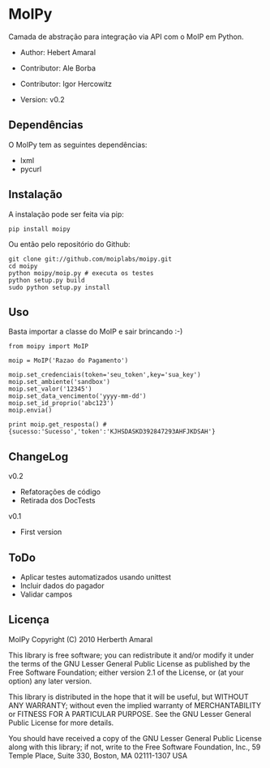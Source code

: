 MoIPy
=====

Camada de abstração para integração via API com o MoIP em Python.

 - Author: Hebert Amaral
 - Contributor: Ale Borba
 - Contributor: Igor Hercowitz
 
 - Version: v0.2

Dependências
------------

O MoIPy tem as seguintes dependências:

 - lxml
 - pycurl

Instalação
----------

A instalação pode ser feita via pip:

    pip install moipy

Ou então pelo repositório do Github:

    git clone git://github.com/moiplabs/moipy.git
    cd moipy
    python moipy/moip.py # executa os testes
    python setup.py build
    sudo python setup.py install

Uso
----

Basta importar a classe do MoIP e sair brincando :-)

    from moipy import MoIP

    moip = MoIP('Razao do Pagamento')

    moip.set_credenciais(token='seu_token',key='sua_key')
    moip.set_ambiente('sandbox')
    moip.set_valor('12345')
    moip.set_data_vencimento('yyyy-mm-dd')
    moip.set_id_proprio('abc123')
    moip.envia()
    
    print moip.get_resposta() # {sucesso:'Sucesso','token':'KJHSDASKD392847293AHFJKDSAH'}

ChangeLog
----------

 v0.2
  - Refatorações de código
  - Retirada dos DocTests

 v0.1
  - First version

ToDo
------
 
 - Aplicar testes automatizados usando unittest
 - Incluir dados do pagador
 - Validar campos
 

Licença
------

MoIPy Copyright (C) 2010 Herberth Amaral

This library is free software; you can redistribute it and/or modify it under the terms of the GNU Lesser General Public License as published by the Free Software Foundation; either version 2.1 of the License, or (at your option) any later version.

This library is distributed in the hope that it will be useful, but WITHOUT ANY WARRANTY; without even the implied warranty of MERCHANTABILITY or FITNESS FOR A PARTICULAR PURPOSE. See the GNU Lesser General Public License for more details.

You should have received a copy of the GNU Lesser General Public License along with this library; if not, write to the Free Software Foundation, Inc., 59 Temple Place, Suite 330, Boston, MA 02111-1307 USA
